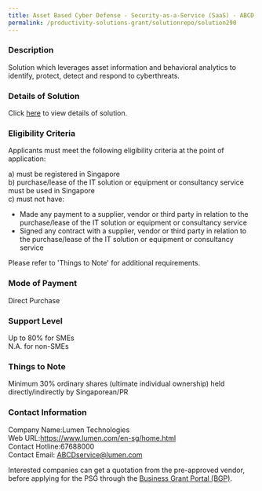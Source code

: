 ```yaml
---
title: Asset Based Cyber Defense - Security-as-a-Service (SaaS) - ABCD Lite for 150 EndPoints (for SMEs with 150 employees or more)
permalink: /productivity-solutions-grant/solutionrepo/solution290
---
```


### Description

Solution which leverages asset information and behavioral analytics to identify, protect, detect and respond to cyberthreats.

### Details of Solution

Click <a href='https://www.gobusiness.gov.sg/images/psg/Desensitised_Lumen_Annex_3_CR_wef_29_Oct_2020_Part_1.pdf' target='_blank'>here</a> to view details of solution.

### Eligibility Criteria

Applicants must meet the following eligibility criteria at the point of application:

a) must be registered in Singapore <br>
b) purchase/lease of the IT solution or equipment or consultancy service must be used in Singapore <br>
c) must not have:
- Made any payment to a supplier, vendor or third party in relation to the purchase/lease of the IT solution or equipment or consultancy service
- Signed any contract with a supplier, vendor or third party in relation to the purchase/lease of the IT solution or equipment or consultancy service

Please refer to 'Things to Note' for additional requirements.

### Mode of Payment
Direct Purchase

### Support Level
Up to 80% for SMEs <br>
N.A. for non-SMEs

### Things to Note
Minimum 30% ordinary shares (ultimate individual ownership) held directly/indirectly by Singaporean/PR

### Contact Information
Company Name:Lumen Technologies<br>Web URL:https://www.lumen.com/en-sg/home.html<br>Contact Hotline:67688000<br>Contact Email: ABCDservice@lumen.com<br>

Interested companies can get a quotation from the pre-approved vendor, before applying for the PSG through the <a target='_blank' href='https://www.businessgrants.gov.sg/'>Business Grant Portal (BGP)</a>.
